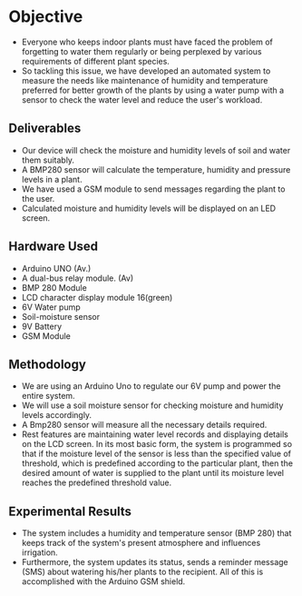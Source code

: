 # Objective
- Everyone who keeps indoor plants must have faced the problem of forgetting to water them regularly or being perplexed by various requirements of different plant species.
- So tackling this issue, we have developed an automated system to measure the needs like maintenance of humidity and temperature preferred for better growth of the plants by using a water pump with a sensor to check the water level and reduce the user's workload.

## Deliverables
- Our device will check the moisture and humidity levels of soil and water them suitably.
- A BMP280 sensor will calculate the temperature, humidity and pressure levels in a plant.
- We have used a GSM module to send messages regarding the plant to the user.
- Calculated moisture and humidity levels will be displayed on an LED screen.
## Hardware Used
- Arduino UNO (Av.)
- A dual-bus relay module. (Av)
- BMP 280 Module
- LCD character display module 16(green)
- 6V Water pump
- Soil-moisture sensor
- 9V Battery
- GSM Module
## Methodology
- We are using an Arduino Uno to regulate our 6V pump and power the entire system.
- We will use a soil moisture sensor for checking moisture and humidity levels accordingly.
- A Bmp280 sensor will measure all the necessary details required.
- Rest features are maintaining water level records and displaying details on the LCD screen.
In its most basic form, the system is programmed so that if the moisture level of the sensor is less than the specified value of threshold, which is predefined according to the particular plant, then the desired amount of water is supplied to the plant until its moisture level reaches the predefined threshold value.

## Experimental Results
- The system includes a humidity and temperature sensor (BMP 280) that keeps track of the system's present atmosphere and influences irrigation. 
- Furthermore, the system updates its status, sends a reminder message (SMS) about watering his/her plants to the recipient. All of this is accomplished with the Arduino GSM shield.






